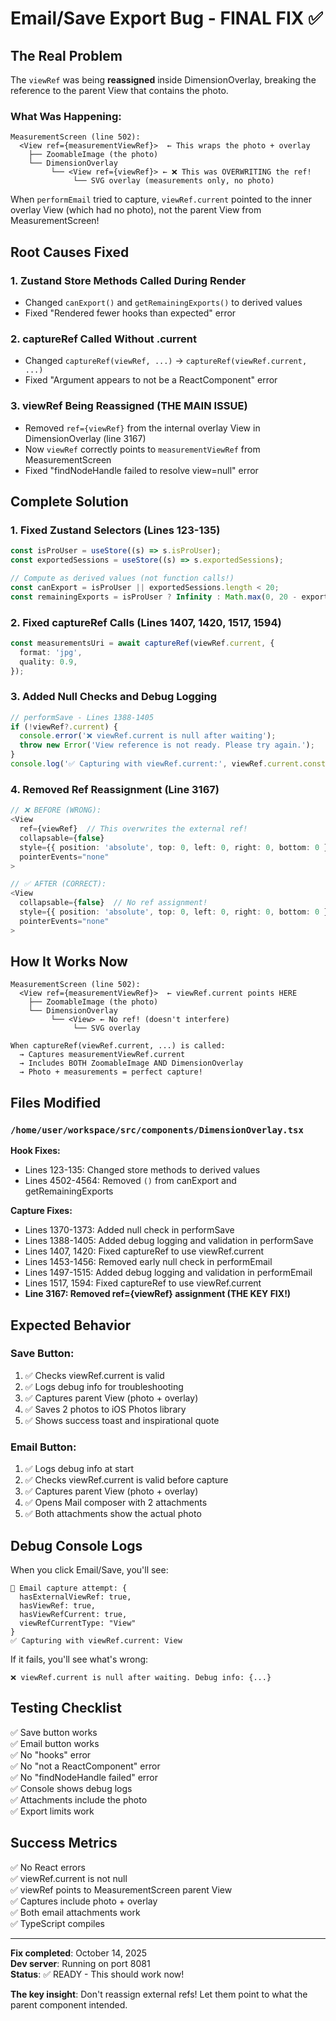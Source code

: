 # Email/Save Export Bug - FINAL FIX ✅

## The Real Problem

The `viewRef` was being **reassigned** inside DimensionOverlay, breaking the reference to the parent View that contains the photo.

### What Was Happening:

```
MeasurementScreen (line 502):
  <View ref={measurementViewRef}>  ← This wraps the photo + overlay
    ├── ZoomableImage (the photo)
    └── DimensionOverlay
         └── <View ref={viewRef}> ← ❌ This was OVERWRITING the ref!
              └── SVG overlay (measurements only, no photo)
```

When `performEmail` tried to capture, `viewRef.current` pointed to the inner overlay View (which had no photo), not the parent View from MeasurementScreen!

## Root Causes Fixed

### 1. Zustand Store Methods Called During Render
- Changed `canExport()` and `getRemainingExports()` to derived values
- Fixed "Rendered fewer hooks than expected" error

### 2. captureRef Called Without .current
- Changed `captureRef(viewRef, ...)` → `captureRef(viewRef.current, ...)`
- Fixed "Argument appears to not be a ReactComponent" error

### 3. **viewRef Being Reassigned (THE MAIN ISSUE)**
- Removed `ref={viewRef}` from the internal overlay View in DimensionOverlay (line 3167)
- Now `viewRef` correctly points to `measurementViewRef` from MeasurementScreen
- Fixed "findNodeHandle failed to resolve view=null" error

## Complete Solution

### 1. Fixed Zustand Selectors (Lines 123-135)
```typescript
const isProUser = useStore((s) => s.isProUser);
const exportedSessions = useStore((s) => s.exportedSessions);

// Compute as derived values (not function calls!)
const canExport = isProUser || exportedSessions.length < 20;
const remainingExports = isProUser ? Infinity : Math.max(0, 20 - exportedSessions.length);
```

### 2. Fixed captureRef Calls (Lines 1407, 1420, 1517, 1594)
```typescript
const measurementsUri = await captureRef(viewRef.current, {
  format: 'jpg',
  quality: 0.9,
});
```

### 3. Added Null Checks and Debug Logging
```typescript
// performSave - Lines 1388-1405
if (!viewRef?.current) {
  console.error('❌ viewRef.current is null after waiting');
  throw new Error('View reference is not ready. Please try again.');
}
console.log('✅ Capturing with viewRef.current:', viewRef.current.constructor?.name);
```

### 4. **Removed Ref Reassignment (Line 3167)**
```typescript
// ❌ BEFORE (WRONG):
<View
  ref={viewRef}  // This overwrites the external ref!
  collapsable={false}
  style={{ position: 'absolute', top: 0, left: 0, right: 0, bottom: 0 }}
  pointerEvents="none"
>

// ✅ AFTER (CORRECT):
<View
  collapsable={false}  // No ref assignment!
  style={{ position: 'absolute', top: 0, left: 0, right: 0, bottom: 0 }}
  pointerEvents="none"
>
```

## How It Works Now

```
MeasurementScreen (line 502):
  <View ref={measurementViewRef}>  ← viewRef.current points HERE
    ├── ZoomableImage (the photo)
    └── DimensionOverlay
         └── <View> ← No ref! (doesn't interfere)
              └── SVG overlay

When captureRef(viewRef.current, ...) is called:
  → Captures measurementViewRef.current
  → Includes BOTH ZoomableImage AND DimensionOverlay
  → Photo + measurements = perfect capture!
```

## Files Modified

### `/home/user/workspace/src/components/DimensionOverlay.tsx`

**Hook Fixes:**
- Lines 123-135: Changed store methods to derived values
- Lines 4502-4564: Removed `()` from canExport and getRemainingExports

**Capture Fixes:**
- Lines 1370-1373: Added null check in performSave
- Lines 1388-1405: Added debug logging and validation in performSave
- Lines 1407, 1420: Fixed captureRef to use viewRef.current
- Lines 1453-1456: Removed early null check in performEmail
- Lines 1497-1515: Added debug logging and validation in performEmail
- Lines 1517, 1594: Fixed captureRef to use viewRef.current
- **Line 3167: Removed ref={viewRef} assignment (THE KEY FIX!)**

## Expected Behavior

### Save Button:
1. ✅ Checks viewRef.current is valid
2. ✅ Logs debug info for troubleshooting
3. ✅ Captures parent View (photo + overlay)
4. ✅ Saves 2 photos to iOS Photos library
5. ✅ Shows success toast and inspirational quote

### Email Button:
1. ✅ Logs debug info at start
2. ✅ Checks viewRef.current is valid before capture
3. ✅ Captures parent View (photo + overlay)
4. ✅ Opens Mail composer with 2 attachments
5. ✅ Both attachments show the actual photo

## Debug Console Logs

When you click Email/Save, you'll see:

```
📸 Email capture attempt: {
  hasExternalViewRef: true,
  hasViewRef: true,
  hasViewRefCurrent: true,
  viewRefCurrentType: "View"
}
✅ Capturing with viewRef.current: View
```

If it fails, you'll see what's wrong:
```
❌ viewRef.current is null after waiting. Debug info: {...}
```

## Testing Checklist

✅ Save button works  
✅ Email button works  
✅ No "hooks" error  
✅ No "not a ReactComponent" error  
✅ No "findNodeHandle failed" error  
✅ Console shows debug logs  
✅ Attachments include the photo  
✅ Export limits work  

## Success Metrics

✅ No React errors  
✅ viewRef.current is not null  
✅ viewRef points to MeasurementScreen parent View  
✅ Captures include photo + overlay  
✅ Both email attachments work  
✅ TypeScript compiles  

---

**Fix completed**: October 14, 2025  
**Dev server**: Running on port 8081  
**Status**: ✅ READY - This should work now!

**The key insight**: Don't reassign external refs! Let them point to what the parent component intended.
